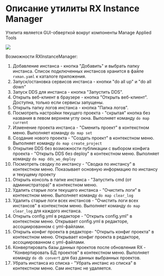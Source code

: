 # Описание утилиты RX Instance Manager
Утилита является GUI-обверткой вокруг компоненты Manage Applied Tools

![](https://github.com/DirectumCompany/rx-instance-manager/blob/main/rx-instance-manager.png)

Возможности RXInstanceManager:
 1. Добавление инстанса - кнопка "Добавить" и выбрать папку инстанса. Список подключенных инстансов хранится в файле `rxman.yaml` к каталоге приложения.
 2. Запуск/остановка сервисов инстанса - кнопки "do all up" и "do all down"
 3. Запуск DDS для инстанса - кнопка "Запустить DDS".
 4. Открыть веб-клиент в браузере - кнопка "Открыть веб-клиент". Доступна, только если сервисы запущены.
 5. Открыть папку логов инстанса - кнопка "Папка логов".
 6. Посмотреть настройки текущего проекта - "скрытая" кнопка без названия в левом верхнем углу окна. Выполняет команду `do map current`
 7. Изменение проекта инстанса - "Сменить проект" в контекстном меню. Выполняет команду `do map set`
 8. Создание нового проекта - "Создать проект" в контекстном меню. Выполняет команду `do map create_project`
 9. Открытие DDS без возможности публикации с выбором конфига проекта - "Открыть DDS без deploy" в контекстном меню. Выполняет команду `do map dds_wo_deploy`
10. Посмотреть сводку по инстансу - "Сводка по инстансу" в контекстном меню. Показывает основную информацию по инстансу и текущему проекту
11. Открыть консоль в папке инстанса - "Запустить cmd (от администратора)" в контекстном меню. 
12. Удалить старые логи текущего инстанса - "Очистить логи" в контекстном меню. Выполняет команду `do map clear_log`
13. Удалить старые логи всех инстансов - "Очистить логи всех инстансов" в контекстном меню. Выполняет команду `do map clear_log` для каждого инстанса.
14. Открыть config.yml в редакторе - "Открыть config.yml" в контекстном меню. Открывает config.yml в редакторе, ассоциированном с yml-файлами.
15. Открыть конфиг проекта в редакторе- "Открыть конфиг проекта" в контекстном меню. Открывает конфиг проекта в редакторе, ассоциированном с yml-файлами.
16. Конвертировать базы данных проектов после обновления RX - "Конвертировать БД проектов" в контекстном меню. Выполняет команду `do db convert` для баз данных выбранных проектов.
17. Убрать инстанса из списка - "Убрать инстанс из списка" в контекстном меню. Сам инстанс не удаляется.
